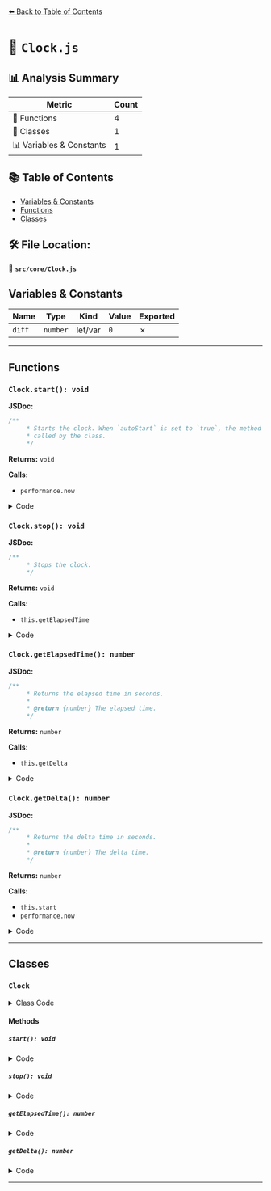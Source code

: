 [⬅️ Back to Table of Contents](../../index.md)

# 📄 `Clock.js`

## 📊 Analysis Summary

| Metric | Count |
|--------|-------|
| 🔧 Functions | 4 |
| 🧱 Classes | 1 |
| 📊 Variables & Constants | 1 |

## 📚 Table of Contents

- [Variables & Constants](#variables-constants)
- [Functions](#functions)
- [Classes](#classes)

## 🛠️ File Location:
📂 **`src/core/Clock.js`**

## Variables & Constants

| Name | Type | Kind | Value | Exported |
|------|------|------|-------|----------|
| `diff` | `number` | let/var | `0` | ✗ |


---

## Functions

### `Clock.start(): void`

**JSDoc:**
```typescript
/**
	 * Starts the clock. When `autoStart` is set to `true`, the method is automatically
	 * called by the class.
	 */
```

**Returns:** `void`

**Calls:**

- `performance.now`

<details><summary>Code</summary>

```typescript
start() {

		this.startTime = performance.now();

		this.oldTime = this.startTime;
		this.elapsedTime = 0;
		this.running = true;

	}
```
</details>

### `Clock.stop(): void`

**JSDoc:**
```typescript
/**
	 * Stops the clock.
	 */
```

**Returns:** `void`

**Calls:**

- `this.getElapsedTime`

<details><summary>Code</summary>

```typescript
stop() {

		this.getElapsedTime();
		this.running = false;
		this.autoStart = false;

	}
```
</details>

### `Clock.getElapsedTime(): number`

**JSDoc:**
```typescript
/**
	 * Returns the elapsed time in seconds.
	 *
	 * @return {number} The elapsed time.
	 */
```

**Returns:** `number`

**Calls:**

- `this.getDelta`

<details><summary>Code</summary>

```typescript
getElapsedTime() {

		this.getDelta();
		return this.elapsedTime;

	}
```
</details>

### `Clock.getDelta(): number`

**JSDoc:**
```typescript
/**
	 * Returns the delta time in seconds.
	 *
	 * @return {number} The delta time.
	 */
```

**Returns:** `number`

**Calls:**

- `this.start`
- `performance.now`

<details><summary>Code</summary>

```typescript
getDelta() {

		let diff = 0;

		if ( this.autoStart && ! this.running ) {

			this.start();
			return 0;

		}

		if ( this.running ) {

			const newTime = performance.now();

			diff = ( newTime - this.oldTime ) / 1000;
			this.oldTime = newTime;

			this.elapsedTime += diff;

		}

		return diff;

	}
```
</details>


---

## Classes

### `Clock`

<details><summary>Class Code</summary>

```ts
class Clock {

	/**
	 * Constructs a new clock.
	 *
	 * @param {boolean} [autoStart=true] - Whether to automatically start the clock when
	 * `getDelta()` is called for the first time.
	 */
	constructor( autoStart = true ) {

		/**
		 * If set to `true`, the clock starts automatically when `getDelta()` is called
		 * for the first time.
		 *
		 * @type {boolean}
		 * @default true
		 */
		this.autoStart = autoStart;

		/**
		 * Holds the time at which the clock's `start()` method was last called.
		 *
		 * @type {number}
		 * @default 0
		 */
		this.startTime = 0;

		/**
		 * Holds the time at which the clock's `start()`, `getElapsedTime()` or
		 * `getDelta()` methods were last called.
		 *
		 * @type {number}
		 * @default 0
		 */
		this.oldTime = 0;

		/**
		 * Keeps track of the total time that the clock has been running.
		 *
		 * @type {number}
		 * @default 0
		 */
		this.elapsedTime = 0;

		/**
		 * Whether the clock is running or not.
		 *
		 * @type {boolean}
		 * @default true
		 */
		this.running = false;

	}

	/**
	 * Starts the clock. When `autoStart` is set to `true`, the method is automatically
	 * called by the class.
	 */
	start() {

		this.startTime = performance.now();

		this.oldTime = this.startTime;
		this.elapsedTime = 0;
		this.running = true;

	}

	/**
	 * Stops the clock.
	 */
	stop() {

		this.getElapsedTime();
		this.running = false;
		this.autoStart = false;

	}

	/**
	 * Returns the elapsed time in seconds.
	 *
	 * @return {number} The elapsed time.
	 */
	getElapsedTime() {

		this.getDelta();
		return this.elapsedTime;

	}

	/**
	 * Returns the delta time in seconds.
	 *
	 * @return {number} The delta time.
	 */
	getDelta() {

		let diff = 0;

		if ( this.autoStart && ! this.running ) {

			this.start();
			return 0;

		}

		if ( this.running ) {

			const newTime = performance.now();

			diff = ( newTime - this.oldTime ) / 1000;
			this.oldTime = newTime;

			this.elapsedTime += diff;

		}

		return diff;

	}

}
```
</details>

#### Methods

##### `start(): void`

<details><summary>Code</summary>

```ts
start() {

		this.startTime = performance.now();

		this.oldTime = this.startTime;
		this.elapsedTime = 0;
		this.running = true;

	}
```
</details>

##### `stop(): void`

<details><summary>Code</summary>

```ts
stop() {

		this.getElapsedTime();
		this.running = false;
		this.autoStart = false;

	}
```
</details>

##### `getElapsedTime(): number`

<details><summary>Code</summary>

```ts
getElapsedTime() {

		this.getDelta();
		return this.elapsedTime;

	}
```
</details>

##### `getDelta(): number`

<details><summary>Code</summary>

```ts
getDelta() {

		let diff = 0;

		if ( this.autoStart && ! this.running ) {

			this.start();
			return 0;

		}

		if ( this.running ) {

			const newTime = performance.now();

			diff = ( newTime - this.oldTime ) / 1000;
			this.oldTime = newTime;

			this.elapsedTime += diff;

		}

		return diff;

	}
```
</details>


---